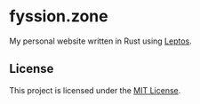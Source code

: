 # fyssion.zone

My personal website written in Rust using [Leptos][leptos].
<!-- See [my blog post](https://fyssion.zone/blog/post/making_a_blog) for further reading. -->

## License

This project is licensed under the [MIT License](./LICENSE).

[leptos]: https://github.com/leptos-rs/leptos
